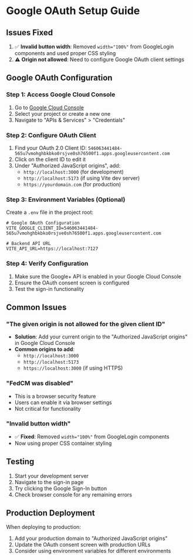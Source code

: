 # Google OAuth Setup Guide

## Issues Fixed

1. ✅ **Invalid button width**: Removed `width="100%"` from GoogleLogin components and used proper CSS styling
2. ⚠️ **Origin not allowed**: Need to configure Google OAuth client settings

## Google OAuth Configuration

### Step 1: Access Google Cloud Console
1. Go to [Google Cloud Console](https://console.cloud.google.com/)
2. Select your project or create a new one
3. Navigate to "APIs & Services" > "Credentials"

### Step 2: Configure OAuth Client
1. Find your OAuth 2.0 Client ID: `546063441484-565u7vmohghbkbko0rsjve0sh76500f1.apps.googleusercontent.com`
2. Click on the client ID to edit it
3. Under "Authorized JavaScript origins", add:
   - `http://localhost:3000` (for development)
   - `http://localhost:5173` (if using Vite dev server)
   - `https://yourdomain.com` (for production)

### Step 3: Environment Variables (Optional)
Create a `.env` file in the project root:

```env
# Google OAuth Configuration
VITE_GOOGLE_CLIENT_ID=546063441484-565u7vmohghbkbko0rsjve0sh76500f1.apps.googleusercontent.com

# Backend API URL
VITE_API_URL=https://localhost:7127
```

### Step 4: Verify Configuration
1. Make sure the Google+ API is enabled in your Google Cloud Console
2. Ensure the OAuth consent screen is configured
3. Test the sign-in functionality

## Common Issues

### "The given origin is not allowed for the given client ID"
- **Solution**: Add your current origin to the "Authorized JavaScript origins" in Google Cloud Console
- **Common origins to add**:
  - `http://localhost:3000`
  - `http://localhost:5173`
  - `https://localhost:3000` (if using HTTPS)

### "FedCM was disabled"
- This is a browser security feature
- Users can enable it via browser settings
- Not critical for functionality

### "Invalid button width"
- ✅ **Fixed**: Removed `width="100%"` from GoogleLogin components
- Now using proper CSS container styling

## Testing

1. Start your development server
2. Navigate to the sign-in page
3. Try clicking the Google Sign-In button
4. Check browser console for any remaining errors

## Production Deployment

When deploying to production:
1. Add your production domain to "Authorized JavaScript origins"
2. Update the OAuth consent screen with production URLs
3. Consider using environment variables for different environments 